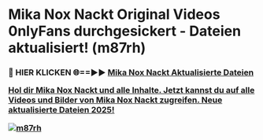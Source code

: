 # Mika Nox Nackt Original Videos 0nlyFans durchgesickert - Dateien aktualisiert! (m87rh)

<h3>🔴 HIER KLICKEN 🌐==►► <a href="https://tinyurl.com/h6vf6nb8" rel="nofollow">Mika Nox Nackt Aktualisierte Dateien

Hol dir Mika Nox Nackt und alle Inhalte. Jetzt kannst du auf alle Videos und Bilder von Mika Nox Nackt zugreifen. Neue aktualisierte Dateien 2025!

[![m87rh](https://i.imgur.com/sD4kR3V.gif)](https://tinyurl.com/h6vf6nb8)
